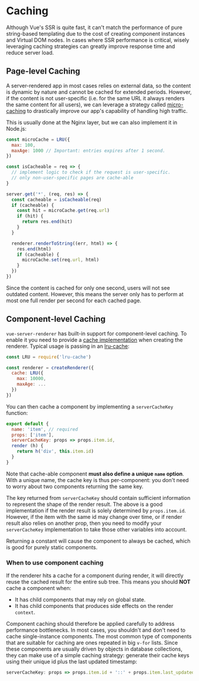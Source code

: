 # Caching

Although Vue's SSR is quite fast, it can't match the performance of pure string-based templating due to the cost of creating component instances and Virtual DOM nodes. In cases where SSR performance is critical, wisely leveraging caching strategies can greatly improve response time and reduce server load.

## Page-level Caching

A server-rendered app in most cases relies on external data, so the content is dynamic by nature and cannot be cached for extended periods. However, if the content is not user-specific (i.e. for the same URL it always renders the same content for all users), we can leverage a strategy called [micro-caching](https://www.nginx.com/blog/benefits-of-microcaching-nginx/) to drastically improve our app's capability of handling high traffic.

This is usually done at the Nginx layer, but we can also implement it in Node.js:

``` js
const microCache = LRU({
  max: 100,
  maxAge: 1000 // Important: entries expires after 1 second.
})

const isCacheable = req => {
  // implement logic to check if the request is user-specific.
  // only non-user-specific pages are cache-able
}

server.get('*', (req, res) => {
  const cacheable = isCacheable(req)
  if (cacheable) {
    const hit = microCache.get(req.url)
    if (hit) {
      return res.end(hit)
    }
  }

  renderer.renderToString((err, html) => {
    res.end(html)
    if (cacheable) {
      microCache.set(req.url, html)
    }
  })
})
```

Since the content is cached for only one second, users will not see outdated content. However, this means the server only has to perform at most one full render per second for each cached page.

## Component-level Caching

`vue-server-renderer` has built-in support for component-level caching. To enable it you need to provide a [cache implementation](../api/#cache) when creating the renderer. Typical usage is passing in an [lru-cache](https://github.com/isaacs/node-lru-cache):

``` js
const LRU = require('lru-cache')

const renderer = createRenderer({
  cache: LRU({
    max: 10000,
    maxAge: ...
  })
})
```

You can then cache a component by implementing a `serverCacheKey` function:

``` js
export default {
  name: 'item', // required
  props: ['item'],
  serverCacheKey: props => props.item.id,
  render (h) {
    return h('div', this.item.id)
  }
}
```

Note that cache-able component **must also define a unique `name` option**. With a unique name, the cache key is thus per-component: you don't need to worry about two components returning the same key.

The key returned from `serverCacheKey` should contain sufficient information to represent the shape of the render result. The above is a good implementation if the render result is solely determined by `props.item.id`. However, if the item with the same id may change over time, or if render result also relies on another prop, then you need to modify your `serverCacheKey` implementation to take those other variables into account.

Returning a constant will cause the component to always be cached, which is good for purely static components.

### When to use component caching

If the renderer hits a cache for a component during render, it will directly reuse the cached result for the entire sub tree. This means you should **NOT** cache a component when:

- It has child components that may rely on global state.
- It has child components that produces side effects on the render `context`.

Component caching should therefore be applied carefully to address performance bottlenecks. In most cases, you shouldn't and don't need to cache single-instance components. The most common type of components that are suitable for caching are ones repeated in big `v-for` lists. Since these components are usually driven by objects in database collections, they can make use of a simple caching strategy: generate their cache keys using their unique id plus the last updated timestamp:

``` js
serverCacheKey: props => props.item.id + '::' + props.item.last_updated
```

